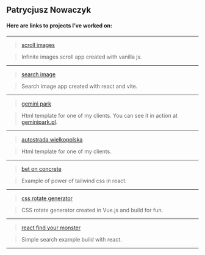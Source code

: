 ## Patrycjusz Nowaczyk

#### Here are links to projects I’ve worked on:
   ---
> <a href="https://patrycjusznowaczyk.github.io/unsplash-vanilla-js/" target="_blank">scroll images</a>

> Infinite images scroll app created with vanilla js.

   ---
> <a href="https://patrycjusznowaczyk.github.io/unsplash-react/" target="_blank">search image</a>

> Search image app created with react and vite.

   ---
> <a href="https://patrycjusznowaczyk.github.io/gemini/" target="_blank">gemini park</a>

> Html template for one of my clients. You can see it in action at <a href="https://geminipark.pl" target="_blank">geminipark.pl</a>.

   ---
> <a href="https://patrycjusznowaczyk.github.io/awsa/" target="_blank">autostrada wielkopolska</a>

> Html template for one of my clients.

   ---
> <a href="https://patrycjusznowaczyk.github.io/bet_on_concrete/" target="_blank">bet on concrete</a>

> Example of power of tailwind css in react.

   ---
> <a href="https://patrycjusznowaczyk.github.io/vue_generate_rotate/" target="_blank">css rotate generator</a>

> CSS rotate generator created in Vue.js and build for fun.
   
   ---
> <a href="https://patrycjusznowaczyk.github.io/react_find_your_monster/" target="_blank">react find your monster</a>

> Simple search example build with react.

   ---

